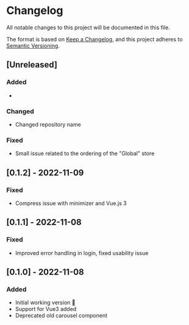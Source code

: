 # Changelog

All notable changes to this project will be documented in this file.

The format is based on [Keep a Changelog](https://keepachangelog.com/en/1.0.0/),
and this project adheres to [Semantic Versioning](https://semver.org/spec/v2.0.0.html).

## [Unreleased]

### Added

*

### Changed

* Changed repository name

### Fixed

* Small issue related to the ordering of the "Global" store

## [0.1.2] - 2022-11-09

### Fixed

* Compress issue with minimizer and Vue.js 3

## [0.1.1] - 2022-11-08

### Fixed

* Improved error handling in login, fixed usability issue

## [0.1.0] - 2022-11-08

### Added

* Initial working version 🙌
* Support for Vue3 added
* Deprecated old carousel component
